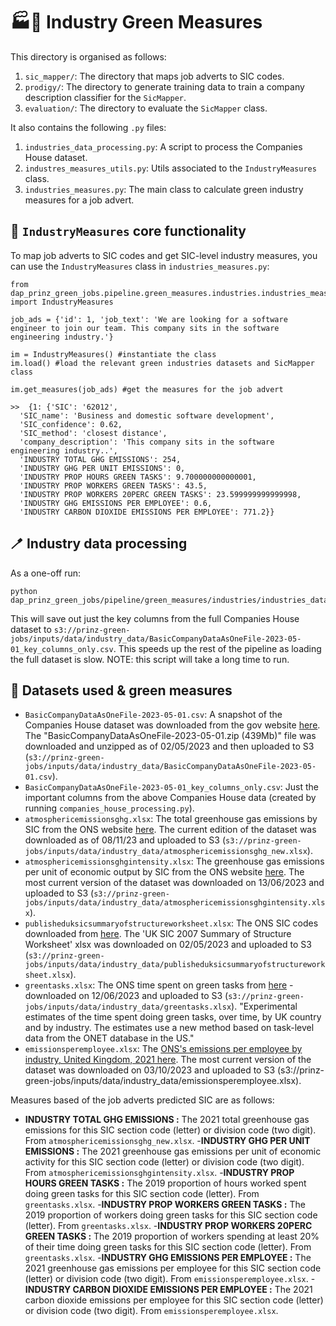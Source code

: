 # 🏭🥬 Industry Green Measures

This directory is organised as follows:

1. `sic_mapper/`: The directory that maps job adverts to SIC codes.
2. `prodigy/`: The directory to generate training data to train a company description classifier for the `SicMapper`.
3. `evaluation/`: The directory to evaluate the `SicMapper` class.

It also contains the following `.py` files:

1. `industries_data_processing.py`: A script to process the Companies House dataset.
2. `industres_measures_utils.py`: Utils associated to the `IndustryMeasures` class.
3. `industries_measures.py`: The main class to calculate green industry measures for a job advert.

## 🔨 `IndustryMeasures` core functionality

To map job adverts to SIC codes and get SIC-level industry measures, you can use the `IndustryMeasures` class in `industries_measures.py`:

```
from dap_prinz_green_jobs.pipeline.green_measures.industries.industries_measures import IndustryMeasures

job_ads = {'id': 1, 'job_text': 'We are looking for a software engineer to join our team. This company sits in the software engineering industry.'}

im = IndustryMeasures() #instantiate the class
im.load() #load the relevant green industries datasets and SicMapper class

im.get_measures(job_ads) #get the measures for the job advert

>>  {1: {'SIC': '62012',
  'SIC_name': 'Business and domestic software development',
  'SIC_confidence': 0.62,
  'SIC_method': 'closest distance',
  'company_description': 'This company sits in the software engineering industry..',
  'INDUSTRY TOTAL GHG EMISSIONS': 254,
  'INDUSTRY GHG PER UNIT EMISSIONS': 0,
  'INDUSTRY PROP HOURS GREEN TASKS': 9.700000000000001,
  'INDUSTRY PROP WORKERS GREEN TASKS': 43.5,
  'INDUSTRY PROP WORKERS 20PERC GREEN TASKS': 23.599999999999998,
  'INDUSTRY GHG EMISSIONS PER EMPLOYEE': 0.6,
  'INDUSTRY CARBON DIOXIDE EMISSIONS PER EMPLOYEE': 771.2}}
```

## 🪥 Industry data processing

As a one-off run:

```
python dap_prinz_green_jobs/pipeline/green_measures/industries/industries_data_processing.py
```

This will save out just the key columns from the full Companies House dataset to `s3://prinz-green-jobs/inputs/data/industry_data/BasicCompanyDataAsOneFile-2023-05-01_key_columns_only.csv`. This speeds up the rest of the pipeline as loading the full dataset is slow. NOTE: this script will take a long time to run.

## 💾 Datasets used & green measures

- `BasicCompanyDataAsOneFile-2023-05-01.csv`: A snapshot of the Companies House dataset was downloaded from the gov website [here](http://download.companieshouse.gov.uk/en_output.html). The "BasicCompanyDataAsOneFile-2023-05-01.zip (439Mb)" file was downloaded and unzipped as of 02/05/2023 and then uploaded to S3 (`s3://prinz-green-jobs/inputs/data/industry_data/BasicCompanyDataAsOneFile-2023-05-01.csv`).
- `BasicCompanyDataAsOneFile-2023-05-01_key_columns_only.csv`: Just the important columns from the above Companies House data (created by running `companies_house_processing.py`).
- `atmosphericemissionsghg.xlsx`: The total greenhouse gas emissions by SIC from the ONS website [here](https://www.ons.gov.uk/economy/environmentalaccounts/datasets/ukenvironmentalaccountsatmosphericemissionsgreenhousegasemissionsbyeconomicsectorandgasunitedkingdom/current). The current edition of the dataset was downloaded as of 08/11/23 and uploaded to S3 (`s3://prinz-green-jobs/inputs/data/industry_data/atmosphericemissionsghg_new.xlsx`).
- `atmosphericemissionsghgintensity.xlsx`: The greenhouse gas emissions per unit of economic output by SIC from the ONS website [here](https://www.ons.gov.uk/economy/environmentalaccounts/datasets/ukenvironmentalaccountsatmosphericemissionsgreenhousegasemissionsintensitybyeconomicsectorunitedkingdom/current). The most current version of the dataset was downloaded on 13/06/2023 and uploaded to S3 (`s3://prinz-green-jobs/inputs/data/industry_data/atmosphericemissionsghgintensity.xlsx`).
- `publisheduksicsummaryofstructureworksheet.xlsx`: The ONS SIC codes downloaded from [here](https://www.ons.gov.uk/methodology/classificationsandstandards/ukstandardindustrialclassificationofeconomicactivities/uksic2007). The 'UK SIC 2007 Summary of Structure Worksheet' xlsx was downloaded on 02/05/2023 and uploaded to S3 (`s3://prinz-green-jobs/inputs/data/industry_data/publisheduksicsummaryofstructureworksheet.xlsx`).
- `greentasks.xlsx`: The ONS time spent on green tasks from [here](https://www.ons.gov.uk/economy/environmentalaccounts/datasets/timespentongreentasks) - downloaded on 12/06/2023 and uploaded to S3 (`s3://prinz-green-jobs/inputs/data/industry_data/greentasks.xlsx`). "Experimental estimates of the time spent doing green tasks, over time, by UK country and by industry. The estimates use a new method based on task-level data from the ONET database in the US."
- `emissionsperemployee.xlsx`: The [ONS's emissions per employee by industry, United Kingdom, 2021 here](https://www.ons.gov.uk/economy/environmentalaccounts/datasets/emissionsperemployeeuk2015to2021). The most current version of the dataset was downloaded on 03/10/2023 and uploaded to S3 (s3://prinz-green-jobs/inputs/data/industry_data/emissionsperemployee.xlsx).

Measures based of the job adverts predicted SIC are as follows:

- **INDUSTRY TOTAL GHG EMISSIONS :** The 2021 total greenhouse gas emissions for this SIC section code (letter) or division code (two digit). From `atmosphericemissionsghg_new.xlsx`. -**INDUSTRY GHG PER UNIT EMISSIONS :** The 2021 greenhouse gas emissions per unit of economic activity for this SIC section code (letter) or division code (two digit). From `atmosphericemissionsghgintensity.xlsx`. -**INDUSTRY PROP HOURS GREEN TASKS :** The 2019 proportion of hours worked spent doing green tasks for this SIC section code (letter). From `greentasks.xlsx`. -**INDUSTRY PROP WORKERS GREEN TASKS :** The 2019 proportion of workers doing green tasks for this SIC section code (letter). From `greentasks.xlsx`. -**INDUSTRY PROP WORKERS 20PERC GREEN TASKS :** The 2019 proportion of workers spending at least 20% of their time doing green tasks for this SIC section code (letter). From `greentasks.xlsx`. -**INDUSTRY GHG EMISSIONS PER EMPLOYEE :** The 2021 greenhouse gas emissions per employee for this SIC section code (letter) or division code (two digit). From `emissionsperemployee.xlsx`. -**INDUSTRY CARBON DIOXIDE EMISSIONS PER EMPLOYEE :** The 2021 carbon dioxide emissions per employee for this SIC section code (letter) or division code (two digit). From `emissionsperemployee.xlsx`.
